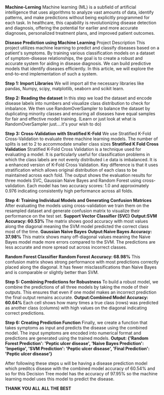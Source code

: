 **Machine-Lerning**
Machine learning (ML) is a subfield of artificial intelligence that uses algorithms to analyze vast amounts of data, identify patterns, and make predictions without being explicitly programmed for each task. In healthcare, this capability is revolutionizing disease detection and diagnosis, offering the potential for earlier and more accurate diagnoses, personalized treatment plans, and improved patient outcomes.

**Disease Prediction using Machine Learning**
Project Description
This project utilizes machine learning to predict and classify diseases based on a patient's symptoms. By training various classification models on a dataset of symptom-disease relationships, the goal is to create a robust and accurate system for aiding in disease diagnosis. We can build predictive models that identify diseases efficiently. In this article, we will explore the end-to-end implementation of such a system.

**Step 1: Import Libraries**
We will import all the necessary libraries like pandas, Numpy, scipy, matplotlib, seaborn and scikit learn.

**Step 2: Reading the dataset**
In this step we load the dataset and encode disease labels into numbers and visualize class distribution to check for imbalance. We then use RandomOverSampler to balance the dataset by duplicating minority classes and ensuring all diseases have equal samples for fair and effective model training.
(Learn or just look at what is RandomOverSampler just....it's your wish to do)

**Step 3: Cross-Validation with Stratified K-Fold**
We use Stratified K-Fold Cross-Validation to evaluate three machine learning models. The number of splits is set to 2 to accommodate smaller class sizes
**Stratified K Fold Cross Validation**
Stratified K-Fold Cross Validation is a technique used for evaluating a model. It is particularly useful for classification problems in which the class labels are not evenly distributed i.e data is imbalanced. It is a enhanced version of K-Fold Cross Validation. Key difference is that it uses stratification which allows original distribution of each class to be maintained across each fold.
The output shows the evaluation results for three models SVC, Gaussian Naive Bayes and Random Forest using cross-validation. Each model has two accuracy scores: 1.0 and approximately 0.976 indicating consistently high performance across all folds.

**Step 4: Training Individual Models and Generating Confusion Matrices**
After evaluating the models using cross-validation we train them on the resampled dataset and generate confusion matrix to visualize their performance on the test set.
**Support Vector Classifier (SVC)**
**Output:SVM Accuracy: 60.53%**
The matrix shows good accuracy with most values along the diagonal meaning the SVM model predicted the correct class most of the time.
**Gaussian Naive Bayes**
**Output:Naive Bayes Accuracy: 37.98%**
This matrix shows many off-diagonal values meaning the Naive Bayes model made more errors compared to the SVM. The predictions are less accurate and more spread out across incorrect classes.

**Random Forest Classifier**
**Random Forest Accuracy: 68.98%**
This confusion matrix shows strong performance with most predictions correctly placed along the diagonal. It has fewer misclassifications than Naive Bayes and is comparable or slightly better than SVM.

**Step 5: Combining Predictions for Robustness**
To build a robust model, we combine the predictions of all three models by taking the mode of their outputs. This ensures that even if one model makes an incorrect prediction the final output remains accurate.
**Output:Combined Model Accuracy: 60.64%**
Each cell shows how many times a true class (rows) was predicted as another class (columns) with high values on the diagonal indicating correct predictions.

**Step 6: Creating Prediction Function**
Finally, we create a function that takes symptoms as input and predicts the disease using the combined model. The input symptoms are encoded into numerical format and predictions are generated using the trained models.
**Output:
{'Random Forest Prediction': 'Peptic ulcer disease', 'Naive Bayes Prediction': 'Impetigo', 'SVM Prediction': 'Peptic ulcer disease', 'Final Prediction': 'Peptic ulcer disease'}**

After following these steps u will be having a disease prediction model which preditcs disease with the combined model accuracy of 60.54% and so for this Decision Tree model has the accuracy of 97.95% so the machine learning model uses this model to predict the disease.

**THANK YOU ALL**
**ALL THE BEST**
